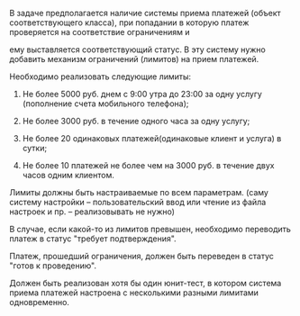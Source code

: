 В задаче предполагается наличие системы приема платежей (объект соответствующего класса), при попадании в которую платеж проверяется на соответствие ограничениям и

ему выставляется соответствующий статус. В эту систему нужно добавить механизм ограничений (лимитов) на прием платежей.

Необходимо реализовать следующие лимиты:

1. Не более 5000 руб. днем с 9:00 утра до 23:00 за одну услугу (пополнение счета мобильного телефона);

2. Не более 3000 руб. в течение одного часа за одну услугу;

3. Не более 20 одинаковых платежей(одинаковые клиент и услуга) в сутки;

4. Не более 10 платежей не более чем на 3000 руб. в течение двух часов одним клиентом.

Лимиты должны быть настраиваемые по всем параметрам. (саму систему настройки – пользовательский ввод или чтение из файла настроек и пр. – реализовывать не нужно)

В случае, если какой-то из лимитов превышен, необходимо переводить платеж в статус "требует подтверждения".

Платеж, прошедший ограничения, должен быть переведен в статус "готов к проведению".

Должен быть реализован хотя бы один юнит-тест, в котором система приема платежей настроена с несколькими разными лимитами одновременно.
